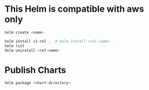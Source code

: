 # This Helm is compatible with aws only 



```bash
helm create <name>

helm install v1-rel .  # helm install <rel-name> .
helm list
helm uninstall <rel-name>
```




# Publish Charts 
```bash
helm package <chart-directory>
```